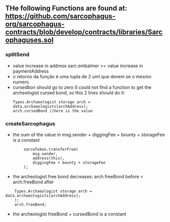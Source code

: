 ## THe following Functions are found at:  https://github.com/sarcophagus-org/sarcophagus-contracts/blob/develop/contracts/libraries/Sarcophaguses.sol

### splitSend

* value increase in address sarc.embalmer >= value increase in paymentAddress
* o retorno da função é uma tupla de 2 uint que devem se o mesmo numero
* cursedbon should go to zero (I could not find a function to get the archeologist cursed bond, so this 2 lines should do it:
  ```
  Types.Archaeologist storage arch = data.archaeologists[archAddress];
  arch.cursedBond //here is the value
    ```

### createSarcophagus
* the sum of the value in msg.sender + diggingFee + bounty + storageFee is a constant
```
        sarcoToken.transferFrom(
            msg.sender,
            address(this),
            diggingFee + bounty + storageFee
        );

```
* the archeologist free bond decreases:     arch.freeBond before <  arch.freeBond after
```
    Types.Archaeologist storage arch = data.archaeologists[archAddress];
    );
    arch.freeBond;
```

* the archeologist freeBond + cursedBond is a constant
